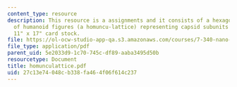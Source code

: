 ```yaml
---
content_type: resource
description: This resource is a assignments and it consists of a hexagonal lattice
  of humanoid figures (a homuncu-lattice) representing capsid subunits printed onto
  11" x 17" card stock.
file: https://ol-ocw-studio-app-qa.s3.amazonaws.com/courses/7-340-nano-life-an-introduction-to-virus-structure-and-assembly-fall-2005/27c13e74048cb338fa464f06f614c237_homunculattice.pdf
file_type: application/pdf
parent_uid: 5e2033d9-1c70-745c-df89-aaba3495d50b
resourcetype: Document
title: homunculattice.pdf
uid: 27c13e74-048c-b338-fa46-4f06f614c237
---
```


